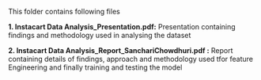 This folder contains following files

**1. Instacart Data Analysis_Presentation.pdf:** Presentation containing findings and methodology used in analysing the dataset

**2. Instacart Data Analysis_Report_SanchariChowdhuri.pdf :** Report containing details of findings, approach and methodology used tfor feature Engineering and finally training and testing the model 
	
